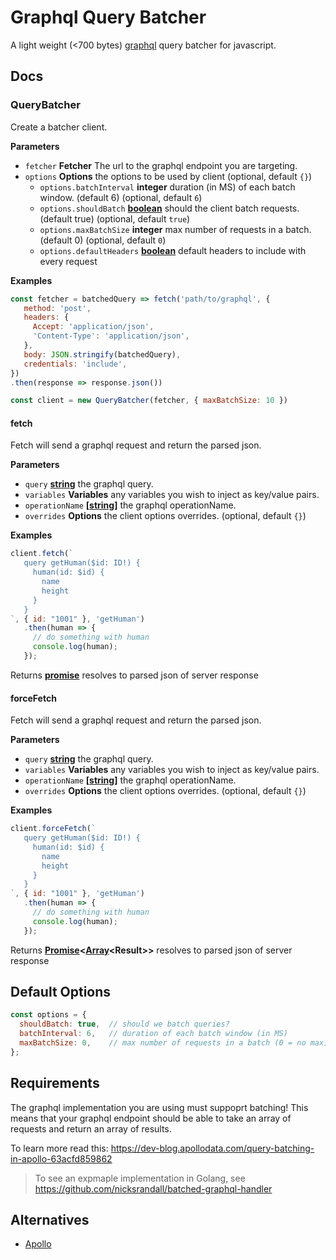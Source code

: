 # Graphql Query Batcher

A light weight (&lt;700 bytes) [graphql](http://graphql.org/) query batcher for javascript.

## Docs

<!-- Generated by documentation.js. Update this documentation by updating the source code. -->

### QueryBatcher

Create a batcher client.

**Parameters**

-   `fetcher` **Fetcher** The url to the graphql endpoint you are targeting.
-   `options` **Options** the options to be used by client (optional, default `{}`)
    -   `options.batchInterval` **integer** duration (in MS) of each batch window. (default 6) (optional, default `6`)
    -   `options.shouldBatch` **[boolean](https://developer.mozilla.org/en-US/docs/Web/JavaScript/Reference/Global_Objects/Boolean)** should the client batch requests. (default true) (optional, default `true`)
    -   `options.maxBatchSize` **integer** max number of requests in a batch. (default 0) (optional, default `0`)
    -   `options.defaultHeaders` **[boolean](https://developer.mozilla.org/en-US/docs/Web/JavaScript/Reference/Global_Objects/Boolean)** default headers to include with every request

**Examples**

```javascript
const fetcher = batchedQuery => fetch('path/to/graphql', {
   method: 'post',
   headers: {
     Accept: 'application/json',
     'Content-Type': 'application/json',
   },
   body: JSON.stringify(batchedQuery),
   credentials: 'include',
})
.then(response => response.json())

const client = new QueryBatcher(fetcher, { maxBatchSize: 10 })
```

#### fetch

Fetch will send a graphql request and return the parsed json.

**Parameters**

-   `query` **[string](https://developer.mozilla.org/en-US/docs/Web/JavaScript/Reference/Global_Objects/String)** the graphql query.
-   `variables` **Variables** any variables you wish to inject as key/value pairs.
-   `operationName` **\[[string](https://developer.mozilla.org/en-US/docs/Web/JavaScript/Reference/Global_Objects/String)]** the graphql operationName.
-   `overrides` **Options** the client options overrides. (optional, default `{}`)

**Examples**

```javascript
client.fetch(`
   query getHuman($id: ID!) {
     human(id: $id) {
       name
       height
     }
   }
`, { id: "1001" }, 'getHuman')
   .then(human => {
     // do something with human
     console.log(human);
   });
```

Returns **[promise](https://developer.mozilla.org/en-US/docs/Web/JavaScript/Reference/Global_Objects/Promise)** resolves to parsed json of server response

#### forceFetch

Fetch will send a graphql request and return the parsed json.

**Parameters**

-   `query` **[string](https://developer.mozilla.org/en-US/docs/Web/JavaScript/Reference/Global_Objects/String)** the graphql query.
-   `variables` **Variables** any variables you wish to inject as key/value pairs.
-   `operationName` **\[[string](https://developer.mozilla.org/en-US/docs/Web/JavaScript/Reference/Global_Objects/String)]** the graphql operationName.
-   `overrides` **Options** the client options overrides. (optional, default `{}`)

**Examples**

```javascript
client.forceFetch(`
   query getHuman($id: ID!) {
     human(id: $id) {
       name
       height
     }
   }
`, { id: "1001" }, 'getHuman')
   .then(human => {
     // do something with human
     console.log(human);
   });
```

Returns **[Promise](https://developer.mozilla.org/en-US/docs/Web/JavaScript/Reference/Global_Objects/Promise)&lt;[Array](https://developer.mozilla.org/en-US/docs/Web/JavaScript/Reference/Global_Objects/Array)&lt;Result>>** resolves to parsed json of server response

## Default Options

```js
const options = {
  shouldBatch: true,  // should we batch queries?
  batchInterval: 6,   // duration of each batch window (in MS)
  maxBatchSize: 0,    // max number of requests in a batch (0 = no max)
};
```

## Requirements

The graphql implementation you are using must suppoprt batching! This means that your graphql endpoint should be able to take an array of requests and return an array of results.

To learn more read this: <https://dev-blog.apollodata.com/query-batching-in-apollo-63acfd859862>

> To see an expmaple implementation in Golang, see <https://github.com/nicksrandall/batched-graphql-handler>

## Alternatives

-   [Apollo](https://github.com/apollostack/apollo-client)
